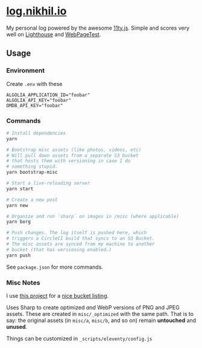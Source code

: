# [log.nikhil.io](https://log.nikhil.io/)

My personal log powered by the awesome [11ty.js](https://www.11ty.dev/). Simple and scores very well on [Lighthouse](https://developers.google.com/web/tools/lighthouse) and [WebPageTest](https://www.webpagetest.org/).

## Usage

### Environment

Create `.env` with these

```
ALGOLIA_APPLICATION_ID="foobar"
ALGOLIA_API_KEY="foobar"
OMDB_API_KEY="foobar"
```

### Commands

```bash
# Install dependencies
yarn

# Bootstrap misc assets (like photos, videos, etc)
# Will pull down assets from a separate S3 bucket
# that hosts them with versioning in case I do
# something stupid.
yarn bootstrap-misc

# Start a live-reloading server
yarn start

# Create a new post
yarn new

# Organize and run `sharp` on images in /misc (where applicable)
yarn borg

# Push changes. The log itself is pushed here, which
# triggers a CircleCI build that syncs to an S3 Bucket.
# The misc assets are synced from my machine to another
# bucket (that has versioning enabled.)
yarn push
```

See `package.json` for more commands.

### Misc Notes

I use [this project](https://github.com/afreeorange/s3-bucket-listing) for a [nice bucket listing](https://static-log.nikhil.io/).

Uses Sharp to create optimized _and_ WebP versions of PNG and JPEG assets. These are created in `misc/_optimized` with the same path. That is to say: the original assets (in `misc/a`, `misc/b`, and so on) remain **untouched** and **unused**.

Things can be customized in `_scripts/eleventy/config.js`
